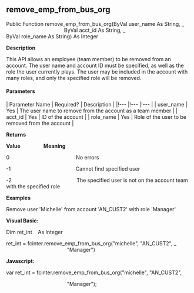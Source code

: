 remove_emp_from_bus_org
---------------------------

Public Function remove_emp_from_bus_org(ByVal user_name As String, _
                                        ByVal acct_id As String, _
                                        ByVal role_name As String) As Integer

**Description**

This API allows an employee (team member) to be removed from an account. The user name and account ID must be specified, as well as the role the user currently plays. The user may be included in the account with many roles, and only the specified role will be removed.

#### Parameters

| Parameter Name | Required? | Description |
|!--- |!--- |!--- |
| user_name | Yes | The user name to remove from the account as a team member |
| acct_id | Yes | ID of the account |
| role_name | Yes | Role of the user to be removed from the account |

**Returns**

**Value**                **Meaning**

0                                              No errors

-1                                             Cannot find specified user

-2                                             The specified user is not on the account team with the specified role

**Examples**

 Remove user 'Michelle' from account 'AN_CUST2' with role 'Manager'

**Visual Basic:**

Dim ret_int    As Integer

ret_int = fcinter.remove_emp_from_bus_org("michelle", "AN_CUST2", _
                                          "Manager")

**Javascript:**

var ret_int = fcinter.remove_emp_from_bus_org("michelle", "AN_CUST2",

                                          "Manager");